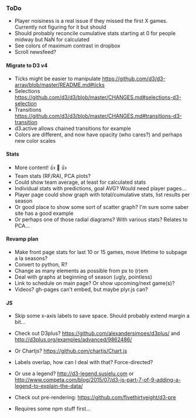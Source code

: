 ### ToDo
- Player noisiness is a real issue if they missed the first X games.  Currently not figuring for it but should
- Should probably reconcile cumulative stats starting at 0 for people midway but NaN for calculated
- See colors of maximum contrast in dropbox
- Scroll newsfeed?
#### Migrate to D3 v4
- Ticks might be easier to manipulate https://github.com/d3/d3-array/blob/master/README.md#ticks
- Selections https://github.com/d3/d3/blob/master/CHANGES.md#selections-d3-selection
- Transitions https://github.com/d3/d3/blob/master/CHANGES.md#transitions-d3-transition
- d3.active allows chained transitions for example
- Colors are different, and now have opacity (who cares?) and perhaps new color scales
#### Stats
- More content! :+1: :100: :+1:
- Team stats (RF/RA), PCA plots?
- Could show team average, at least for calculated stats
- Individual stats with predictions, goal AVG?  Would need player pages...
- Player page could show graph with total/cumulative stats, list results per season
- Or good place to show some sort of scatter graph?  I'm sure some saber site has a good example
- Or perhaps one of those radial diagrams?  With various stats?  Relates to PCA...
#### Revamp plan
- Make front page stats for last 10 or 15 games, move lifetime to subpage a la seasons?
- Convert to python, R?
- Change as many elements as possible from px to (r)em
- Deal with graphs at beginning of season (ugly, pointless)
- Link to schedule on main page?  Or show upcoming/next game(s)?
- Videos?  gh-pages can't embed, but maybe plyr.js can?
#### JS
- Skip some x-axis labels to save space.  Should probably extend margin a bit...

- Check out D3plus? https://github.com/alexandersimoes/d3plus/ and http://d3plus.org/examples/advanced/9862486/
- Or Chartjs? https://github.com/chartjs/Chart.js

- Labels overlap, how can I deal with that?  Force-directed?
- Or use a legend?  http://d3-legend.susielu.com or http://www.competa.com/blog/2015/07/d3-js-part-7-of-9-adding-a-legend-to-explain-the-data/

- Check out pre-rendering: https://github.com/fivethirtyeight/d3-pre
- Requires some npm stuff first...
